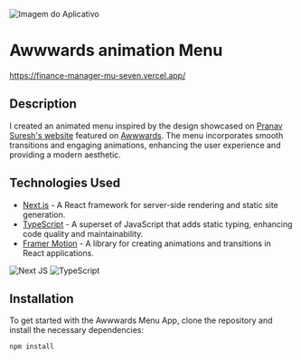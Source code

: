 ![Imagem do Aplicativo](/app.png)


# Awwwards animation Menu

https://finance-manager-mu-seven.vercel.app/

## Description
I created an animated menu inspired by the design showcased on [Pranav Suresh's website](https://www.pranavsuresh.com/) featured on [Awwwards](https://Awwwards.com). The menu incorporates smooth transitions and engaging animations, enhancing the user experience and providing a modern aesthetic. 

## Technologies Used
- [Next.js](https://nextjs.org/) - A React framework for server-side rendering and static site generation.
- [TypeScript](https://www.typescriptlang.org/) - A superset of JavaScript that adds static typing, enhancing code quality and maintainability.
- [Framer Motion](https://www.framer.com/docs/) - A library for creating animations and transitions in React applications.

![Next JS](https://img.shields.io/badge/Next-black?style=for-the-badge&logo=next.js&logoColor=white) ![TypeScript](https://img.shields.io/badge/typescript-%23007ACC.svg?style=for-the-badge&logo=typescript&logoColor=white) 


## Installation
To get started with the Awwwards Menu App, clone the repository and install the necessary dependencies:

```bash
npm install
```